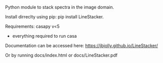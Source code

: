 Python module to stack spectra in the image domain.

Install dirreclty using pip: pip install LineStacker.

Requirements:
casapy v<5
+ everything required to run casa

Documentation can be accessed here:
https://jbjolly.github.io/LineStacker/

Or by running docs/index.html or docs/LineStacker.pdf
